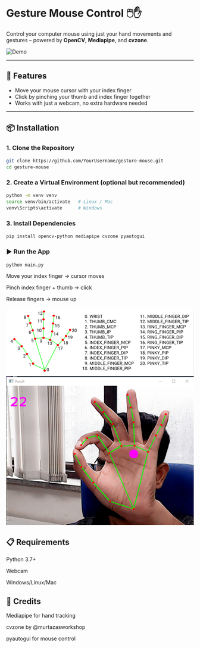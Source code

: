 # Gesture Mouse Control 🖱️✋

Control your computer mouse using just your hand movements and gestures – powered by **OpenCV**, **Mediapipe**, and **cvzone**.

![Demo](video/gifvideo.gif)

---

## 🚀 Features
- Move your mouse cursor with your index finger  
- Click by pinching your thumb and index finger together  
- Works with just a webcam, no extra hardware needed  

---

## 📦 Installation

### 1. Clone the Repository
```bash
git clone https://github.com/YourUsername/gesture-mouse.git
cd gesture-mouse
```

### 2. Create a Virtual Environment (optional but recommended)
```bash
python -m venv venv
source venv/bin/activate   # Linux / Mac
venv\Scripts\activate      # Windows
```

### 3. Install Dependencies
```bash
pip install opencv-python mediapipe cvzone pyautogui
```

### ▶️ Run the App
```bash
python main.py
```
Move your index finger → cursor moves

Pinch index finger + thumb → click

Release fingers → mouse up

![First](video/first.png)
![Second](video/second.png)

## 📋 Requirements

Python 3.7+

Webcam

Windows/Linux/Mac

## 🙌 Credits

Mediapipe
 for hand tracking

cvzone
 by @murtazasworkshop

pyautogui
 for mouse control


